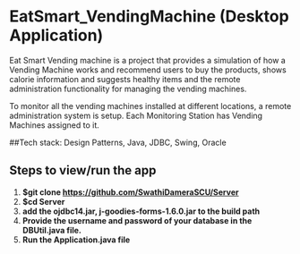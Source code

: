 # EatSmart_VendingMachine (Desktop Application)

Eat Smart Vending machine is a project that provides a simulation of how a Vending Machine works and recommend users to buy the products, shows calorie information and suggests healthy items and the remote administration functionality for managing the vending machines.</br>

To monitor all the vending machines installed at different locations, a remote administration system is setup. Each Monitoring Station has Vending Machines assigned to it.</br>

##Tech stack: 
Design Patterns, Java, JDBC, Swing, Oracle

## Steps to view/run the app
1. <b> $git clone https://github.com/SwathiDameraSCU/Server</b></br>
2. <b> $cd Server</b></br>
3. <b> add the ojdbc14.jar, j-goodies-forms-1.6.0.jar to the build path </b></br>
4. <b> Provide the username and password of your database in the DBUtil.java file.</b></br>
5. <b> Run the  Application.java file </b> </br>
